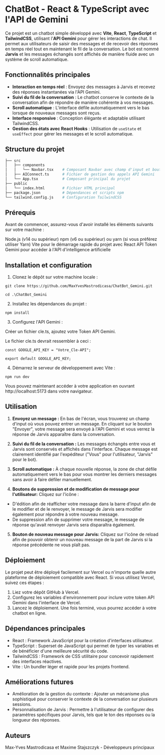 # ChatBot - React & TypeScript avec l'API de Gemini

Ce projet est un chatbot simple développé avec **Vite**, **React**, **TypeScript** et **TailwindCSS**, utilisant l'**API Gemini** pour gérer les interactions de chat. Il permet aux utilisateurs de saisir des messages et de recevoir des réponses en temps réel tout en maintenant le fil de la conversation. Le bot est nommé **Jarvis** et les messages échangés sont affichés de manière fluide avec un système de scroll automatique.

## Fonctionnalités principales

- **Interaction en temps réel** : Envoyez des messages à Jarvis et recevez des réponses instantanées via l'API Gemini.
- **Suivi du fil de la conversation** : Le chatbot conserve le contexte de la conversation afin de répondre de manière cohérente à vos messages.
- **Scroll automatique** : L'interface défile automatiquement vers le bas lorsque de nouveaux messages sont reçus.
- **Interface responsive** : Conception élégante et adaptable utilisant TailwindCSS.
- **Gestion des états avec React Hooks** : Utilisation de `useState` et `useEffect` pour gérer les messages et le scroll automatique.

## Structure du projet

```bash
├── src
│   ├── components
│   │   └── Navbar.tsx    # Composant Navbar avec champ d'input et bouton
│   ├── AIConnect.ts      # Fichier de gestion des appels API Gemini
│   └── App.tsx           # Composant principal du projet
├── public
│   └── index.html        # Fichier HTML principal
├── package.json          # Dépendances et scripts npm
└── tailwind.config.js    # Configuration TailwindCSS
```

## Prérequis

Avant de commencer, assurez-vous d'avoir installé les éléments suivants sur votre machine :

Node.js (v14 ou supérieur)
npm (v6 ou supérieur) ou yarn (si vous préférez utiliser Yarn)
Vite pour le démarrage rapide du projet avec React
API Token Gemini pour accéder à l'API d'intelligence artificielle

## Installation et configuration

1. Clonez le dépôt sur votre machine locale :

```
git clone https://github.com/MaxYvesMastrodicasa/ChatBot_Gemini.git

cd .\ChatBot_Gemini
```

2. Installez les dépendances du projet :

```
npm install
```

3. Configurez l'API Gemini :

Créer un fichier cle.ts, ajoutez votre Token API Gemini.

Le fichier cle.ts devrait ressembler à ceci :

```
const GOOGLE_API_KEY = "Votre_Cle-API";

export default GOOGLE_API_KEY;
```

4. Démarrez le serveur de développement avec Vite :

```
npm run dev
```

Vous pouvez maintenant accéder à votre application en ouvrant http://localhost:5173 dans votre navigateur.

## Utilisation

1. **Envoyez un message :** En bas de l'écran, vous trouverez un champ d'input où vous pouvez entrer un message. En cliquant sur le bouton "Envoyer", votre message sera envoyé à l'API Gemini et vous verrez la réponse de Jarvis apparaître dans la conversation.

2. **Suivi du fil de la conversation :** Les messages échangés entre vous et Jarvis sont conservés et affichés dans l'interface. Chaque message est clairement identifié par l'expéditeur ("Vous" pour l'utilisateur, "Jarvis" pour le bot).

3. **Scroll automatique :** À chaque nouvelle réponse, la zone de chat défile automatiquement vers le bas pour vous montrer les derniers messages sans avoir à faire défiler manuellement.

4. **Boutons de suppression et de modification de message pour l'utilisateur:** Cliquez sur l'icône :
- D'édition afin de réafficher votre message dans la barre d'input afin de le modifier et de le renvoyer, le message de Jarvis sera modifier également pour répondre à votre nouveau message. 
- De suppression afin de supprimer votre message, le message de réponse qu'avait renvoyer Jarvis sera disparaîtra également.

5. **Bouton de nouveau message pour Jarvis:** Cliquez sur l'icône de reload afin de pouvoir obtenir un nouveau message de la part de Jarvis si la réponse précédente ne vous plaît pas.

## Déploiement

Le projet peut être déployé facilement sur Vercel ou n'importe quelle autre plateforme de déploiement compatible avec React. Si vous utilisez Vercel, suivez ces étapes :

1. Liez votre dépôt GitHub à Vercel.
2. Configurez les variables d'environnement pour inclure votre token API Gemini dans l'interface de Vercel.
3. Lancez le déploiement. Une fois terminé, vous pourrez accéder à votre chatbot en ligne.

## Dépendances principales

- React : Framework JavaScript pour la création d'interfaces utilisateur.
- TypeScript : Superset de JavaScript qui permet de typer les variables et de bénéficier d'une meilleure sécurité du code.
- TailwindCSS : Framework de CSS utilitaire pour concevoir rapidement des interfaces réactives.
- Vite : Un bundler léger et rapide pour les projets frontend.

## Améliorations futures

- Amélioration de la gestion du contexte : Ajouter un mécanisme plus sophistiqué pour conserver le contexte de la conversation sur plusieurs sessions.
- Personnalisation de Jarvis : Permettre à l'utilisateur de configurer des paramètres spécifiques pour Jarvis, tels que le ton des réponses ou la longueur des réponses.

## Auteurs

Max-Yves Mastrodicasa et Maxime Stajszczyk - Développeurs principaux
